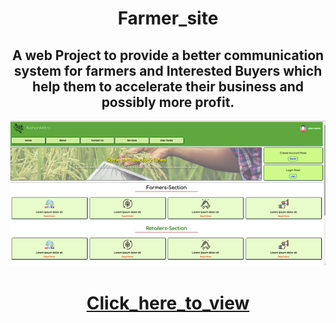 <div align="center">
  <h1> Farmer_site </h1>
<h2>A web Project to provide a better communication system for farmers and Interested Buyers which help them to  accelerate their business  and possibly more profit.</h2>
  <img src="kisanmitra.png" >
<p><a href="https://codebiet.github.io/Farmer_site/"><h1>Click_here_to_view</h1></a></p>
</div>
